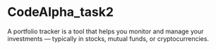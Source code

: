 # CodeAlpha_task2
A portfolio tracker is a tool that helps you monitor and manage your investments — typically in stocks, mutual funds, or cryptocurrencies.
